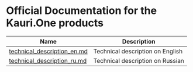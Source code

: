 # Official Documentation for the Kauri.One products


Name | Description
------------ | ------------
[technical_description_en.md](./technical_description_en.md) | Technical description on English
[technical_description_ru.md](./technical_description_ru.md) | Technical description on Russian 
